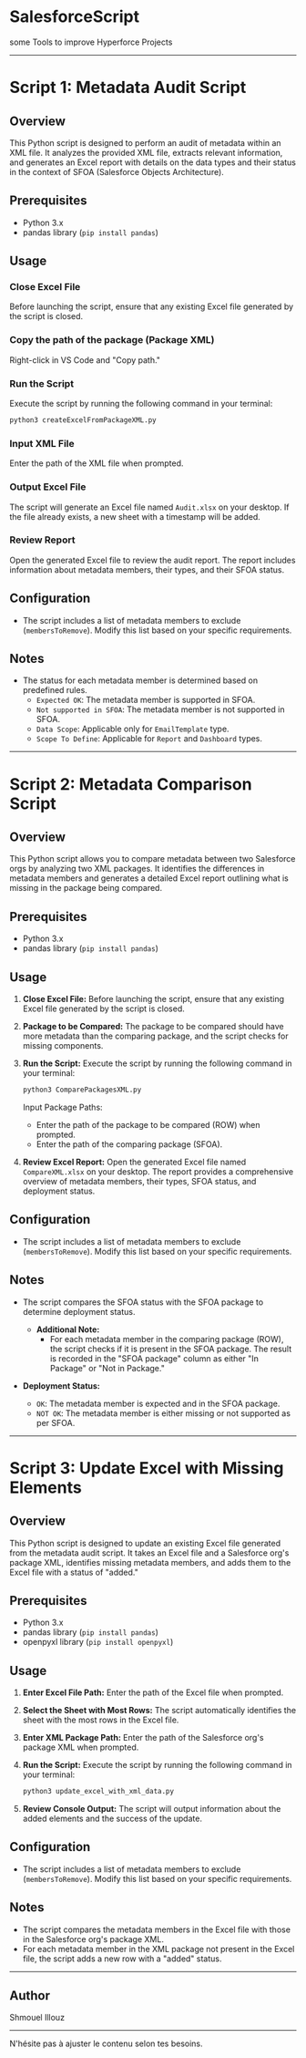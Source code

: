 # SalesforceScript
some Tools to improve Hyperforce Projects

---


# Script 1: Metadata Audit Script

## Overview

This Python script is designed to perform an audit of metadata within an XML file. It analyzes the provided XML file, extracts relevant information, and generates an Excel report with details on the data types and their status in the context of SFOA (Salesforce Objects Architecture).

## Prerequisites

- Python 3.x
- pandas library (`pip install pandas`)

## Usage

### Close Excel File

Before launching the script, ensure that any existing Excel file generated by the script is closed.

### Copy the path of the package (Package XML)

Right-click in VS Code and "Copy path."

### Run the Script

Execute the script by running the following command in your terminal:

```bash
python3 createExcelFromPackageXML.py
```

### Input XML File

Enter the path of the XML file when prompted.

### Output Excel File

The script will generate an Excel file named `Audit.xlsx` on your desktop. If the file already exists, a new sheet with a timestamp will be added.

### Review Report

Open the generated Excel file to review the audit report. The report includes information about metadata members, their types, and their SFOA status.

## Configuration

- The script includes a list of metadata members to exclude (`membersToRemove`). Modify this list based on your specific requirements.

## Notes

- The status for each metadata member is determined based on predefined rules.
  - `Expected OK`: The metadata member is supported in SFOA.
  - `Not supported in SFOA`: The metadata member is not supported in SFOA.
  - `Data Scope`: Applicable only for `EmailTemplate` type.
  - `Scope To Define`: Applicable for `Report` and `Dashboard` types.

---

# Script 2: Metadata Comparison Script

## Overview

This Python script allows you to compare metadata between two Salesforce orgs by analyzing two XML packages. It identifies the differences in metadata members and generates a detailed Excel report outlining what is missing in the package being compared.

## Prerequisites

- Python 3.x
- pandas library (`pip install pandas`)

## Usage

1. **Close Excel File:**
   Before launching the script, ensure that any existing Excel file generated by the script is closed.

2. **Package to be Compared:**
   The package to be compared should have more metadata than the comparing package, and the script checks for missing components.

3. **Run the Script:**
   Execute the script by running the following command in your terminal:

   ```bash
   python3 ComparePackagesXML.py
   ```

   Input Package Paths:
   - Enter the path of the package to be compared (ROW) when prompted.
   - Enter the path of the comparing package (SFOA).

4. **Review Excel Report:**
   Open the generated Excel file named `CompareXML.xlsx` on your desktop. The report provides a comprehensive overview of metadata members, their types, SFOA status, and deployment status.

## Configuration

- The script includes a list of metadata members to exclude (`membersToRemove`). Modify this list based on your specific requirements.

## Notes

- The script compares the SFOA status with the SFOA package to determine deployment status.
  - **Additional Note:**
    - For each metadata member in the comparing package (ROW), the script checks if it is present in the SFOA package. The result is recorded in the "SFOA package" column as either "In Package" or "Not in Package."

- **Deployment Status:**
  - `OK`: The metadata member is expected and in the SFOA package.
  - `NOT OK`: The metadata member is either missing or not supported as per SFOA.

---


# Script 3: Update Excel with Missing Elements

## Overview

This Python script is designed to update an existing Excel file generated from the metadata audit script. It takes an Excel file and a Salesforce org's package XML, identifies missing metadata members, and adds them to the Excel file with a status of "added."

## Prerequisites

- Python 3.x
- pandas library (`pip install pandas`)
- openpyxl library (`pip install openpyxl`)

## Usage

1. **Enter Excel File Path:**
   Enter the path of the Excel file when prompted.

2. **Select the Sheet with Most Rows:**
   The script automatically identifies the sheet with the most rows in the Excel file.

3. **Enter XML Package Path:**
   Enter the path of the Salesforce org's package XML when prompted.

4. **Run the Script:**
   Execute the script by running the following command in your terminal:

   ```bash
   python3 update_excel_with_xml_data.py
   ```

5. **Review Console Output:**
   The script will output information about the added elements and the success of the update.

## Configuration

- The script includes a list of metadata members to exclude (`membersToRemove`). Modify this list based on your specific requirements.

## Notes

- The script compares the metadata members in the Excel file with those in the Salesforce org's package XML.
- For each metadata member in the XML package not present in the Excel file, the script adds a new row with a "added" status.


---

## Author

Shmouel Illouz

---

N'hésite pas à ajuster le contenu selon tes besoins.

